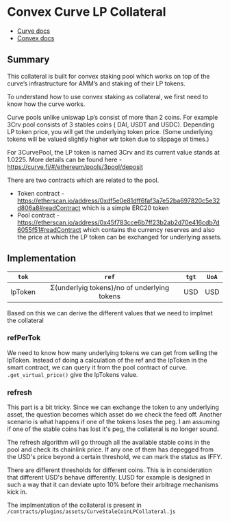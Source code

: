 # Convex Curve LP Collateral

- [Curve docs](https://resources.curve.fi/base-features/understanding-curve)
- [Convex docs](https://docs.convexfinance.com/convexfinance/)

## Summary

This collateral is built for convex staking pool which works on top of the curve’s infrastructure for AMM’s and staking of their LP tokens. 

To understand how to use convex staking as collateral, we first need to know how the curve works. 

Curve pools unlike uniswap Lp’s consist of more than 2 coins. For example 3Crv pool consists of 3 stables coins ( DAI, USDT and USDC). Depending LP token price, you will get the underlying token price. (Some underlying tokens will be valued slightly higher wtr token due to slippage at times.)

For 3CurvePool, the LP token is named 3Crv and its current value stands at 1.0225. More details can be found here - https://curve.fi/#/ethereum/pools/3pool/deposit

There are two contracts which are related to the pool. 
- Token contract - https://etherscan.io/address/0xdf5e0e81dff6faf3a7e52ba697820c5e32d806a8#readContract which is a simple ERC20 token 
- Pool contract - https://etherscan.io/address/0x45f783cce6b7ff23b2ab2d70e416cdb7d6055f51#readContract which contains the currency reserves and also the price at which the LP token can be exchanged for underlying assets. 

## Implementation

|  `tok`  | `ref` | `tgt` | `UoA` |
| :-----: | :---: | :---: | :---: |
| lpToken | Σ(underlyig tokens)/no of underlying tokens  |  USD  |  USD  |

Based on this we can derive the different values that we need to implmet the collateral

### refPerTok

We need to know how many underlying tokens we can get from selling the lpToken. Instead of doing a calculation of the ref and the lpToken in the smart contract, we can query it from the pool contract of curve. `.get_virtual_price()` give the lpTokens value. 

### refresh

This part is a bit tricky. Since we can exchange the token to any underlying asset, the question becomes which asset do we check the feed off. Another scenario is what happens if one of the tokens loses the peg. I am assuming if one of the stable coins has lost it's peg, the collateral is no longer sound. 

The refresh algorithm will go through all the available stable coins in the pool and check its chainlink price. If any one of them has depegged from the USD's price beyond a certain threshold, we can mark the status as IFFY. 

There are different thresholds for different coins. This is in consideration that different USD's behave differently. LUSD for example is designed in such a way that it can deviate upto 10% before their arbitrage mechanisms kick in. 

The implmentation of the collateral is present in `/contracts/plugins/assets/CurveStaleCoinLPCollateral.js`